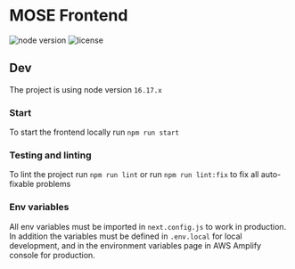 # MOSE Frontend 

![node version](https://img.shields.io/badge/node-16.17.x-brightgreen) ![license](https://img.shields.io/github/license/kundestyrt-norbit/mose-frontend)

## Dev
The project is using node version `16.17.x`

### Start

To start the frontend locally run `npm run start`

### Testing and linting

To lint the project run `npm run lint` or run `npm run lint:fix` to fix all auto-fixable problems

### Env variables

All env variables must be imported in `next.config.js` to work in production. In addition the variables must be defined in `.env.local` for local development, and in the environment variables page in AWS Amplify console for production.
